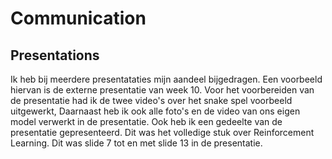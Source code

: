 # Communication

## Presentations

Ik heb bij meerdere presentataties mijn aandeel bijgedragen. Een voorbeeld hiervan is de externe presentatie van week 10. Voor het voorbereiden van de presentatie had ik de twee video's over het snake spel voorbeeld uitgewerkt, Daarnaast heb ik ook alle foto's en de video van ons eigen model verwerkt in de presentatie. Ook heb ik een gedeelte van de presentatie gepresenteerd. Dit was het volledige stuk over Reinforcement Learning. Dit was slide 7 tot en met slide 13 in de presentatie.

